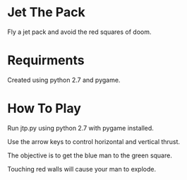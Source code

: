 Jet The Pack
============

Fly a jet pack and avoid the red squares of doom.

Requirments
===========

Created using python 2.7 and pygame.

How To Play
===========

Run jtp.py using python 2.7 with pygame installed.

Use the arrow keys to control horizontal and vertical thrust.

The objective is to get the blue man to the green square.

Touching red walls will cause your man to explode.
